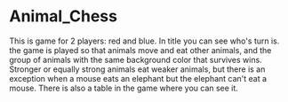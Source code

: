 # Animal_Chess

This is game for 2 players:
red and blue.
In title you can see who's turn is.
the game is played so that animals move and eat other animals,
and the group of animals with the same background color that survives wins.
Stronger or equally strong animals eat weaker animals, but there is an exception
when a mouse eats an elephant but the elephant can't eat a mouse.
There is also a table in the game where you can see it.

